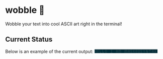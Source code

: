 # wobble 🎨
Wobble your text into cool ASCII art right in the terminal!

## Current Status
Below is an example of the current output:
<img src="screenshots/example1.png" alt="drawing" width="200"/>&emsp; &emsp;
